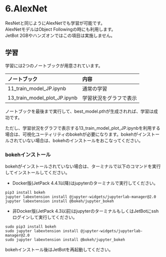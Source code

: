# 6.AlexNet

ResNetと同じようにAlexNetでも学習が可能です。  
AlexNetモデルはObject Followingの時にも利用します。  
JetBot 2GBやハンズオンではこの項目は実施しません。  

## 学習

学習には2つのノートブックが用意されています。

|ノートブック|内容|
|:--|:--|
|11_train_model_JP.ipynb|通常の学習|
|13_train_model_plot_JP.ipynb|学習状況をグラフで表示|

ノートブックを最後まで実行して、best_model.pthが生成されれば、学習は成功です。  

ただし、学習状況をグラフで表示する13_train_model_plot_JP.ipynbを利用する場合は、可視化ユーティリティのbokehが必要になります。bokehがインストールされていない場合は、bokehのインストールをおこなってください。

### bokehインストール
bokehがインストールされていない場合は、ターミナルで以下のコマンドを実行してインストールしてください。

*   Docker版(JetPack 4.4.1以降)はjupyterのターミナルで実行してください。

```
pip3 install bokeh
jupyter labextension install @jupyter-widgets/jupyterlab-manager@2.0
jupyter labextension install @bokeh/jupyter_bokeh
```

*   非Docker版(JetPack 4.3以前)はjupyterのターミナルもしくはJetBotにsshログインして実行してください。

```
sudo pip3 install bokeh
sudo jupyter labextension install @jupyter-widgets/jupyterlab-manager@2.0
sudo jupyter labextension install @bokeh/jupyter_bokeh
```

bokehインストール後はJetBotを再起動してください。
